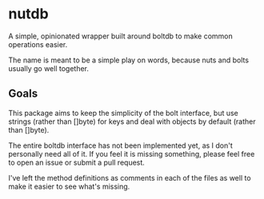 # nutdb

A simple, opinionated wrapper built around boltdb to make common operations
easier.

The name is meant to be a simple play on words, because nuts and bolts usually
go well together.

## Goals

This package aims to keep the simplicity of the bolt interface, but use strings
(rather than []byte) for keys and deal with objects by default (rather than
[]byte).

The entire boltdb interface has not been implemented yet, as I don't personally
need all of it. If you feel it is missing something, please feel free to open an
issue or submit a pull request.

I've left the method definitions as comments in each of the files as well to
make it easier to see what's missing.
